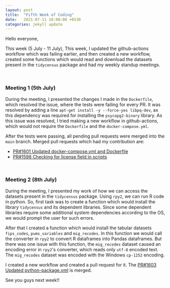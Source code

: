 ```yaml
---
layout: post
title:  "Fifth Week of Coding"
date:   2021-07-11 18:00:00 +0530
categories: jekyll update
---
```

Hello everyone,

This week (5 July - 11 July), This week, I updated the github-actions workflow which was failing earlier, and then created a new workflow, created some functions which would read and download the datasets present in the `tidycensus` package and had my weekly standup meetings.

&nbsp;

### Meeting 1 (5th July)

During the meeting, I presented the changes I made in the `Dockerfile`, which resolved the issue, where the tests were failing for every PR. It was resolved by adding a line `apt-get install -y --force-yes libpq-dev`, as this dependency was required for installing the `psycopg2-binary` library. As this issue was resolved, I tried making a new workflow in github-actions, which would not require the `Dockerfile` and the `docker-compose.yml`.

After the tests were passing, all pending pull requests were merged into the `main` branch. Merged pull requests which had my contribution are:

- [PR#1601 Updated docker-compose.yml and Dockerfile](https://github.com/weecology/retriever/pull/1601)
- [PR#1598 Checking for license field in scripts](https://github.com/weecology/retriever/pull/1598)

&nbsp;

### Meeting 2 (8th July)

During the meeting, I presented my work of how we can access the datasets present in the `tidycensus` package. Using `rpy2`, we can run R code in python. So, first task was to create a function which would install the library `tidycensus` and its dependent libraries. Since some dependent libraries require some additional system dependencies according to the OS, we would prompt the user for such errors.

After that I created a function which would install the tabular datasets `fips_codes`, `pums_variables` and `mig_recodes`. In this function we would call the converter in `rpy2` to convert R dataframes into Pandas dataframes. But there was one issue with this function, the `mig_recodes` dataset caused an encoding error in `rpy2`'s converter, which reads only `utf-8` encoded text. The `mig_recodes` dataset was encoded with the Windows `cp-1252` encoding.

I created a new workflow and created a pull request for it. The [PR#1603 Updated python-package.yml](https://github.com/weecology/retriever/pull/1603) is merged.

See you guys next week!!
